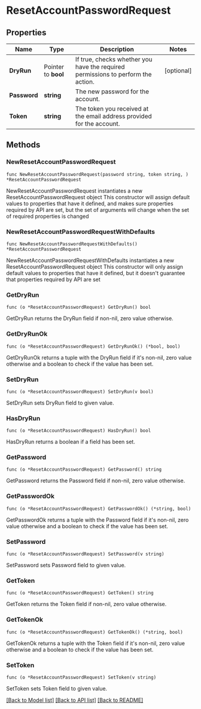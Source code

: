 # ResetAccountPasswordRequest

## Properties

Name | Type | Description | Notes
------------ | ------------- | ------------- | -------------
**DryRun** | Pointer to **bool** | If true, checks whether you have the required permissions to perform the action. | [optional] 
**Password** | **string** | The new password for the account. | 
**Token** | **string** | The token you received at the email address provided for the account. | 

## Methods

### NewResetAccountPasswordRequest

`func NewResetAccountPasswordRequest(password string, token string, ) *ResetAccountPasswordRequest`

NewResetAccountPasswordRequest instantiates a new ResetAccountPasswordRequest object
This constructor will assign default values to properties that have it defined,
and makes sure properties required by API are set, but the set of arguments
will change when the set of required properties is changed

### NewResetAccountPasswordRequestWithDefaults

`func NewResetAccountPasswordRequestWithDefaults() *ResetAccountPasswordRequest`

NewResetAccountPasswordRequestWithDefaults instantiates a new ResetAccountPasswordRequest object
This constructor will only assign default values to properties that have it defined,
but it doesn't guarantee that properties required by API are set

### GetDryRun

`func (o *ResetAccountPasswordRequest) GetDryRun() bool`

GetDryRun returns the DryRun field if non-nil, zero value otherwise.

### GetDryRunOk

`func (o *ResetAccountPasswordRequest) GetDryRunOk() (*bool, bool)`

GetDryRunOk returns a tuple with the DryRun field if it's non-nil, zero value otherwise
and a boolean to check if the value has been set.

### SetDryRun

`func (o *ResetAccountPasswordRequest) SetDryRun(v bool)`

SetDryRun sets DryRun field to given value.

### HasDryRun

`func (o *ResetAccountPasswordRequest) HasDryRun() bool`

HasDryRun returns a boolean if a field has been set.

### GetPassword

`func (o *ResetAccountPasswordRequest) GetPassword() string`

GetPassword returns the Password field if non-nil, zero value otherwise.

### GetPasswordOk

`func (o *ResetAccountPasswordRequest) GetPasswordOk() (*string, bool)`

GetPasswordOk returns a tuple with the Password field if it's non-nil, zero value otherwise
and a boolean to check if the value has been set.

### SetPassword

`func (o *ResetAccountPasswordRequest) SetPassword(v string)`

SetPassword sets Password field to given value.


### GetToken

`func (o *ResetAccountPasswordRequest) GetToken() string`

GetToken returns the Token field if non-nil, zero value otherwise.

### GetTokenOk

`func (o *ResetAccountPasswordRequest) GetTokenOk() (*string, bool)`

GetTokenOk returns a tuple with the Token field if it's non-nil, zero value otherwise
and a boolean to check if the value has been set.

### SetToken

`func (o *ResetAccountPasswordRequest) SetToken(v string)`

SetToken sets Token field to given value.



[[Back to Model list]](../README.md#documentation-for-models) [[Back to API list]](../README.md#documentation-for-api-endpoints) [[Back to README]](../README.md)


